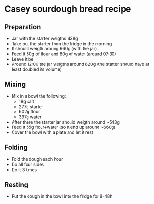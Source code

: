 # Casey sourdough bread recipe

## Preparation

* Jar with the starter weigths 438g
* Take out the starter from the fridge in the morning
* It should weigth aroung 660g (with the jar)
* Feed it 80g of flour and 80g of water (around 07:30)
* Leave it be
* Around 12:00 the jar weigths around 820g (the starter should have at least doubled its volume)

## Mixing

* Mix in a bowl the following:
    * 18g salt
    * 277g starter
    * 602g flour
    * 397g water
* After there the starter jar should weigth around ~543g
* Feed it 55g flour+water (so it end up around ~660g)
* Cover the bowl with a plate and let it rest

## Folding

* Fold the dough each hour
* Do all four sides
* Do it 3 times

## Resting

* Put the dough in the bowl into the fridge for 8-48h
